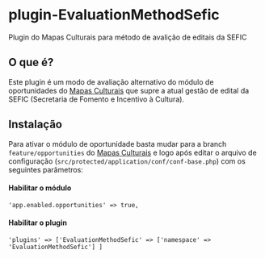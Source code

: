 # plugin-EvaluationMethodSefic
Plugin do Mapas Culturais para método de avalição de editais da SEFIC

## O que é?
Este plugin é um modo de avaliação alternativo do módulo de oportunidades do [Mapas Culturais](https://github.com/culturagovbr/mapasculturais/tree/feature/opportunities) que supre a atual gestão de edital da SEFIC (Secretaria de Fomento e Incentivo à Cultura).


## Instalação
Para ativar o módulo de oportunidade basta mudar para a branch ```feature/opportunities``` do [Mapas Culturais](https://github.com/culturagovbr/mapasculturais/tree/feature/opportunities) e logo após editar o arquivo de configuração (```src/protected/application/conf/conf-base.php```) com os seguintes parâmetros:

  #### Habilitar o módulo
  ```'app.enabled.opportunities' => true,```
  
  #### Habilitar o plugin
  ```'plugins' => ['EvaluationMethodSefic' => ['namespace' => 'EvaluationMethodSefic'] ]```
